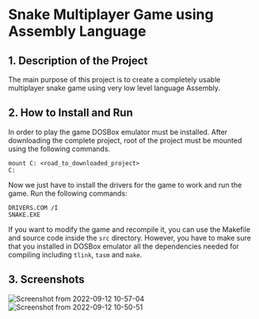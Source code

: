 # Snake Multiplayer Game using Assembly Language

## 1. Description of the Project

[//]: # "What was the purpose of the project?" 
The main purpose of this project is to create a completely usable multiplayer snake game using very low level language Assembly.

[//]: # "What your application does?" 


[//]: # "What problem does it solve" 


[//]: # "What was your motivation?" 


[//]: # "Why did you build this project?" 



[//]: # "## 2. Technologies Used"

[//]: # "What technologies were used?" 


[//]: # "Why you used the technologies you used?" 


[//]: # "Some of the challenges you faced and features you hope to implement in the future." 





[//]: # "## 3. Learning outcomes"

[//]: # "What did you learn?" 



## 2. How to Install and Run
In order to play the game DOSBox emulator must be installed. After downloading the complete project, root of the project must be mounted using the following commands.
```console
mount C: <road_to_downloaded_project>
C:
```


Now we just have to install the drivers for the game to work and run the game. Run the following commands:

```console
DRIVERS.COM /I
SNAKE.EXE
```

If you want to modify the game and recompile it, you can use the Makefile and source code inside the `src` directory. However, you have to make sure that you installed in DOSBox emulator all the dependencies needed for compiling including `tlink`, `tasm` and `make`.

[//]: # "## 5. Extra Information"


## 3. Screenshots
![Screenshot from 2022-09-12 10-57-04](https://user-images.githubusercontent.com/46072805/189566477-c35b000e-932b-46e7-be39-b998679f46f3.png)
![Screenshot from 2022-09-12 10-50-51](https://user-images.githubusercontent.com/46072805/189566443-18dd7d66-c401-46c3-a973-e52dec574e83.png)


